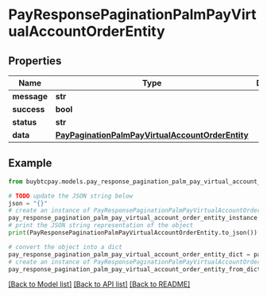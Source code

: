 # PayResponsePaginationPalmPayVirtualAccountOrderEntity


## Properties

Name | Type | Description | Notes
------------ | ------------- | ------------- | -------------
**message** | **str** |  | [optional] 
**success** | **bool** |  | [optional] 
**status** | **str** |  | [optional] 
**data** | [**PayPaginationPalmPayVirtualAccountOrderEntity**](PayPaginationPalmPayVirtualAccountOrderEntity.md) |  | [optional] 

## Example

```python
from buybtcpay.models.pay_response_pagination_palm_pay_virtual_account_order_entity import PayResponsePaginationPalmPayVirtualAccountOrderEntity

# TODO update the JSON string below
json = "{}"
# create an instance of PayResponsePaginationPalmPayVirtualAccountOrderEntity from a JSON string
pay_response_pagination_palm_pay_virtual_account_order_entity_instance = PayResponsePaginationPalmPayVirtualAccountOrderEntity.from_json(json)
# print the JSON string representation of the object
print(PayResponsePaginationPalmPayVirtualAccountOrderEntity.to_json())

# convert the object into a dict
pay_response_pagination_palm_pay_virtual_account_order_entity_dict = pay_response_pagination_palm_pay_virtual_account_order_entity_instance.to_dict()
# create an instance of PayResponsePaginationPalmPayVirtualAccountOrderEntity from a dict
pay_response_pagination_palm_pay_virtual_account_order_entity_from_dict = PayResponsePaginationPalmPayVirtualAccountOrderEntity.from_dict(pay_response_pagination_palm_pay_virtual_account_order_entity_dict)
```
[[Back to Model list]](../README.md#documentation-for-models) [[Back to API list]](../README.md#documentation-for-api-endpoints) [[Back to README]](../README.md)


